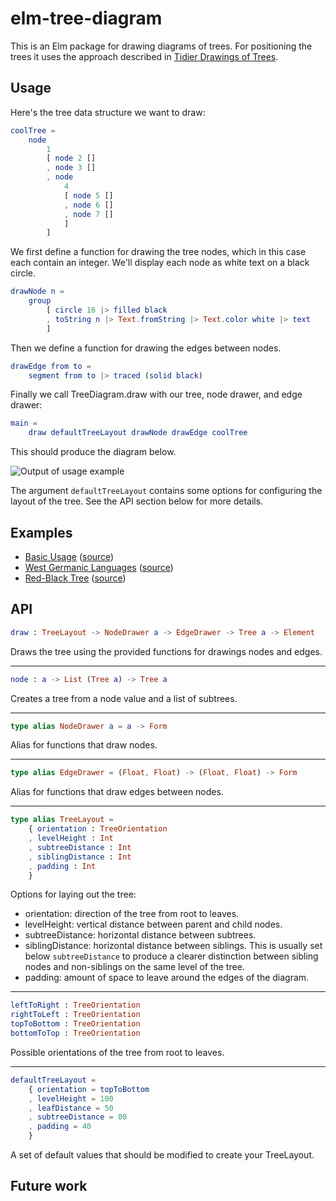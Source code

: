 # elm-tree-diagram
This is an Elm package for drawing diagrams of trees. For positioning the
trees it uses the approach described in [Tidier Drawings of Trees](http://emr.cs.iit.edu/~reingold/tidier-drawings.pdf).

## Usage
Here's the tree data structure we want to draw:

```elm
coolTree =
    node
        1
        [ node 2 []
        , node 3 []
        , node
            4
            [ node 5 []
            , node 6 []
            , node 7 []
            ]
        ]
```

We first define a function for drawing the tree nodes, which in this case each
contain an integer. We'll display each node as white text on a black circle.

```elm
drawNode n =
    group
        [ circle 16 |> filled black
        , toString n |> Text.fromString |> Text.color white |> text
        ]
```

Then we define a function for drawing the edges between nodes.

```elm
drawEdge from to =
    segment from to |> traced (solid black)
```

Finally we call TreeDiagram.draw with our tree, node drawer, and edge drawer:

```elm
main =
    draw defaultTreeLayout drawNode drawEdge coolTree
```

This should produce the diagram below.

![Output of usage example](http://brenden.github.io/elm-tree-diagram/example-tree-diagram.png)

The argument `defaultTreeLayout` contains some options for configuring the
layout of the tree. See the API section below for more details.

## Examples
  * [Basic Usage](http://brenden.github.io/elm-tree-diagram/basic) ([source](https://github.com/brenden/elm-tree-diagram/blob/master/examples/Basic.elm))
  * [West Germanic Languages](http://brenden.github.io/elm-tree-diagram/west-germanic-languages) ([source](https://github.com/brenden/elm-tree-diagram/blob/master/examples/WestGermanicLanguages.elm))
  * [Red-Black Tree](http://brenden.github.io/elm-tree-diagram/red-black-tree) ([source](https://github.com/brenden/elm-tree-diagram/blob/master/examples/RedBlackTree.elm))

## API
```elm
draw : TreeLayout -> NodeDrawer a -> EdgeDrawer -> Tree a -> Element
```
Draws the tree using the provided functions for drawings nodes and edges.

---
```elm
node : a -> List (Tree a) -> Tree a
```
Creates a tree from a node value and a list of subtrees.

---
```elm
type alias NodeDrawer a = a -> Form
```
Alias for functions that draw nodes.

---
```elm
type alias EdgeDrawer = (Float, Float) -> (Float, Float) -> Form
```
Alias for functions that draw edges between nodes.

---
```elm
type alias TreeLayout =
    { orientation : TreeOrientation
    , levelHeight : Int
    , subtreeDistance : Int
    , siblingDistance : Int
    , padding : Int
    }
```
Options for laying out the tree:
  * orientation: direction of the tree from root to leaves.
  * levelHeight: vertical distance between parent and child nodes.
  * subtreeDistance: horizontal distance between subtrees.
  * siblingDistance: horizontal distance between siblings. This is usually set
    below `subtreeDistance` to produce a clearer distinction between sibling
    nodes and non-siblings on the same level of the tree.
  * padding: amount of space to leave around the edges of the diagram.

---
```elm
leftToRight : TreeOrientation
rightToLeft : TreeOrientation
topToBottom : TreeOrientation
bottomToTop : TreeOrientation
```
Possible orientations of the tree from root to leaves.

---
```elm
defaultTreeLayout =
    { orientation = topToBottom
    , levelHeight = 100
    , leafDistance = 50
    , subtreeDistance = 80
    , padding = 40
    }
```
A set of default values that should be modified to create your TreeLayout.

## Future work
